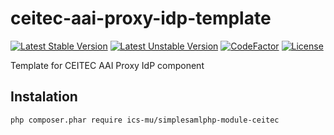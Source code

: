 # ceitec-aai-proxy-idp-template

[![Latest Stable Version](https://poser.pugx.org/ics-mu/simplesamlphp-module-ceitec/v/stable)](https://packagist.org/packages/ics-mu/simplesamlphp-module-ceitec)
[![Latest Unstable Version](https://poser.pugx.org/ics-mu/simplesamlphp-module-ceitec/v/unstable)](https://packagist.org/packages/ics-mu/simplesamlphp-module-ceitec)
[![CodeFactor](https://www.codefactor.io/repository/github/ICS-MU/ceitec-aai-proxy-idp-template/badge/master)](https://www.codefactor.io/repository/github/ICS-MU/ceitec-aai-proxy-idp-template/overview/master)
[![License](https://poser.pugx.org/ics-mu/simplesamlphp-module-ceitec/license)](https://packagist.org/packages/ics-mu/simplesamlphp-module-ceitec)

Template for CEITEC AAI Proxy IdP component
 ## Instalation
 `php composer.phar require ics-mu/simplesamlphp-module-ceitec`
